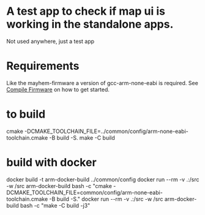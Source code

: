 # A test app to check if map ui is working in the standalone apps. 
Not used anywhere, just a test app

# Requirements
Like the mayhem-firmware a version of gcc-arm-none-eabi is required. See [Compile Firmware](https://github.com/portapack-mayhem/mayhem-firmware/wiki/Compile-firmware) on how to get started.

# to build

cmake -DCMAKE_TOOLCHAIN_FILE=../common/config/arm-none-eabi-toolchain.cmake -B build -S.
make -C build


# build with docker
docker build -t arm-docker-build ../common/config
docker run --rm -v .:/src -w /src arm-docker-build bash -c "cmake -DCMAKE_TOOLCHAIN_FILE=common/config/arm-none-eabi-toolchain.cmake -B build -S."
docker run --rm -v .:/src -w /src arm-docker-build bash -c "make -C build -j3"
